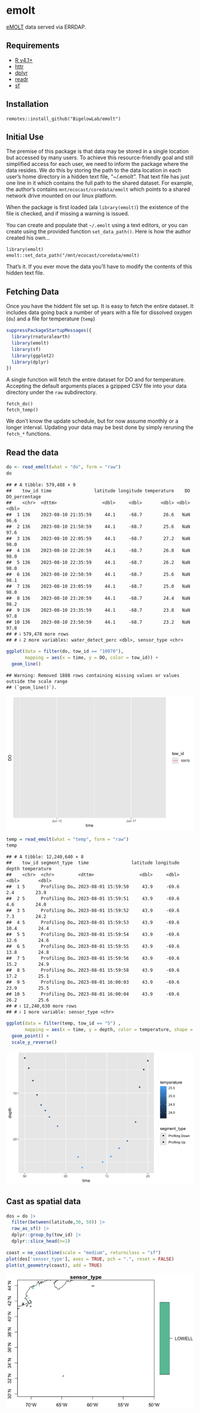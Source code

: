 emolt
================

[eMOLT](https://erddap.emolt.net/erddap/info/index.html?page=1&itemsPerPage=1000)
data served via ERRDAP.

## Requirements

- [R v4.1+](https://www.r-project.org/)
- [httr](https://CRAN.R-project.org/package=httr)
- [dplyr](https://CRAN.R-project.org/package=dplyr)
- [readr](https://CRAN.R-project.org/package=readr)
- [sf](https://CRAN.R-project.org/package=sf)

## Installation

    remotes::install_github("BigelowLab/emolt")

## Initial Use

The premise of this package is that data may be stored in a single
location but accessed by many users. To achieve this resource-friendly
goal and still simplified access for each user, we need to inform the
package where the data resides. We do this by storing the path to the
data location in each user’s home directory in a hidden text file,
“~/.emolt”. That text file has just one line in it which contains the
full path to the shared dataset. For example, the author’s contains
`mnt/ecocast/coredata/emolt` which points to a shared network drive
mounted on our linux platform.

When the package is first loaded (ala `library(emolt)`) the existence of
the file is checked, and if missing a warning is issued.

You can create and populate that `~/.emolt` using a text editors, or you
can create using the provided function `set_data_path()`. Here is how
the author created his own…

    library(emolt)
    emolt::set_data_path("/mnt/ecocast/coredata/emolt)

That’s it. If you ever move the data you’ll have to modify the contents
of this hidden text file.

## Fetching Data

Once you have the hiddent file set up. It is easy to fetch the entire
dataset. It includes data going back a number of years with a file for
dissolved oxygen (`do`) and a file for temperature (`temp`)

``` r
suppressPackageStartupMessages({
  library(rnaturalearth)
  library(emolt)
  library(sf)
  library(ggplot2)
  library(dplyr)
})
```

A single function will fetch the entire dataset for DO and for
temperature. Accepting the default arguments places a gzipped CSV file
into your data directory under the `raw` subdirectory.

    fetch_do()
    fetch_temp()

We don’t know the update schedule, but for now assume monthly or a
longer interval. Updating your data may be best done by simply reruning
the `fetch_*` functions.

## Read the data

``` r
do <- read_emolt(what = "do", form = "raw")
do
```

    ## # A tibble: 579,488 × 9
    ##    tow_id time                latitude longitude temperature    DO DO_percentage
    ##    <chr>  <dttm>                 <dbl>     <dbl>       <dbl> <dbl>         <dbl>
    ##  1 136    2023-08-10 21:35:59     44.1     -68.7        26.6   NaN          96.6
    ##  2 136    2023-08-10 21:50:59     44.1     -68.7        25.6   NaN          97.6
    ##  3 136    2023-08-10 22:05:59     44.1     -68.7        27.2   NaN          98.0
    ##  4 136    2023-08-10 22:20:59     44.1     -68.7        26.8   NaN          98.0
    ##  5 136    2023-08-10 22:35:59     44.1     -68.7        26.2   NaN          98.0
    ##  6 136    2023-08-10 22:50:59     44.1     -68.7        25.6   NaN          98.1
    ##  7 136    2023-08-10 23:05:59     44.1     -68.7        25.0   NaN          98.0
    ##  8 136    2023-08-10 23:20:59     44.1     -68.7        24.4   NaN          98.2
    ##  9 136    2023-08-10 23:35:59     44.1     -68.7        23.8   NaN          97.8
    ## 10 136    2023-08-10 23:50:59     44.1     -68.7        23.2   NaN          97.8
    ## # ℹ 579,478 more rows
    ## # ℹ 2 more variables: water_detect_perc <dbl>, sensor_type <chr>

``` r
ggplot(data = filter(do, tow_id == "10970"), 
       mapping = aes(x = time, y = DO, color = tow_id)) +
  geom_line()
```

    ## Warning: Removed 1888 rows containing missing values or values outside the scale range
    ## (`geom_line()`).

![](README_files/figure-gfm/unnamed-chunk-3-1.png)<!-- -->

``` r
temp = read_emolt(what = "temp", form = "raw")
temp
```

    ## # A tibble: 12,240,640 × 8
    ##    tow_id segment_type  time                latitude longitude depth temperature
    ##    <chr>  <chr>         <dttm>                 <dbl>     <dbl> <dbl>       <dbl>
    ##  1 5      Profiling Do… 2023-08-01 15:59:50     43.9     -69.6   2.4        23.9
    ##  2 5      Profiling Do… 2023-08-01 15:59:51     43.9     -69.6   4.6        24.0
    ##  3 5      Profiling Do… 2023-08-01 15:59:52     43.9     -69.6   7.3        24.2
    ##  4 5      Profiling Do… 2023-08-01 15:59:53     43.9     -69.6  10.4        24.4
    ##  5 5      Profiling Do… 2023-08-01 15:59:54     43.9     -69.6  12.6        24.6
    ##  6 5      Profiling Do… 2023-08-01 15:59:55     43.9     -69.6  13.8        24.8
    ##  7 5      Profiling Do… 2023-08-01 15:59:56     43.9     -69.6  15.2        24.9
    ##  8 5      Profiling Do… 2023-08-01 15:59:58     43.9     -69.6  17.2        25.1
    ##  9 5      Profiling Do… 2023-08-01 16:00:03     43.9     -69.6  23.9        25.5
    ## 10 5      Profiling Do… 2023-08-01 16:00:04     43.9     -69.6  26.2        25.6
    ## # ℹ 12,240,630 more rows
    ## # ℹ 1 more variable: sensor_type <chr>

``` r
ggplot(data = filter(temp, tow_id == "5") ,
       mapping = aes(x = time, y = depth, color = temperature, shape = segment_type)) +
  geom_point() + 
  scale_y_reverse()
```

![](README_files/figure-gfm/unnamed-chunk-5-1.png)<!-- -->

## Cast as spatial data

``` r
dos = do |>
  filter(between(latitude,30, 50)) |>
  raw_as_sf() |>
  dplyr::group_by(tow_id) |>
  dplyr::slice_head(n=1)
```

``` r
coast = ne_coastline(scale = "medium", returnclass = "sf")
plot(dos['sensor_type'], axes = TRUE, pch = ".", reset = FALSE)
plot(st_geometry(coast), add = TRUE)
```

![](README_files/figure-gfm/unnamed-chunk-7-1.png)<!-- -->
